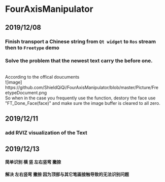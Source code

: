 # FourAxisManipulator

## 2019/12/08

### Finish transport a Chinese string from `Qt widget` to `Ros` stream then to `Freetype` demo

### Solve the problem that the newest text carry the before one.
<br>
According to the offical doucuments<br>
![image] https://github.com/ShieldQiQi/FourAxisManipulator/blob/master/Picture/FreetypeDocument.png
<br>So when in the case you frequently use the function, destory the face use "FT_Done_Face(face)" and make sure the image buffer is cleared to all zero.


## 2019/12/11

### add RVIZ visualization of the Text

## 2019/12/13

#### 简单识别 横 竖 左右竖弯 撇捺

#### 解决 左右竖弯 撇捺 因为顶部与其它笔画接触导致的无法识别问题


